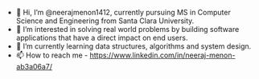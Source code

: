 - 👋 Hi, I’m @neerajmenon1412, currently pursuing MS in Computer Science and Engineering from Santa Clara University.
- 👀 I’m interested in solving real world problems by building software applications that have a direct impact on end users.
- 🌱 I’m currently learning data structures, algorithms and system design.
- 📫 How to reach me - https://www.linkedin.com/in/neeraj-menon-ab3a06a7/

<!---
neerajmenon1412/neerajmenon1412 is a ✨ special ✨ repository because its `README.md` (this file) appears on your GitHub profile.
You can click the Preview link to take a look at your changes.
--->
